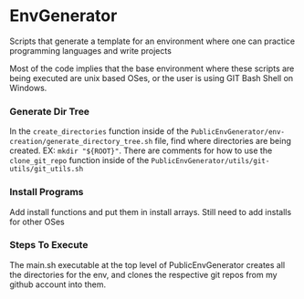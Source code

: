 # EnvGenerator
Scripts that generate a template for an environment where one can practice programming languages and write projects

Most of the code implies that the base environment where these scripts are being executed are unix based OSes,
or the user is using GIT Bash Shell on Windows.

### Generate Dir Tree
In the `create_directories` function inside of the
`PublicEnvGenerator/env-creation/generate_directory_tree.sh` file,
find where directories are being created. EX: `mkdir "${ROOT}"`.
There are comments for how to use the `clone_git_repo` function inside of the
`PublicEnvGenerator/utils/git-utils/git_utils.sh`

### Install Programs
Add install functions and put them in install arrays. Still need to add installs for other OSes 

### Steps To Execute
The main.sh executable at the top level of PublicEnvGenerator creates all the directories for the env,
and clones the respective git repos from my github account into them.
